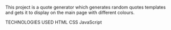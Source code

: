 This project is a quote generator which generates random quotes templates and gets it to display on the main page with different colours.

TECHNOLOGIES USED
HTML
CSS
JavaScript
